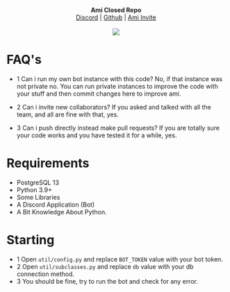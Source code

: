 <p align="center">
  <b>Ami Closed Repo</b><br>
  <a href="https://discord.gg/ZcErEwmVYu">Discord</a> |
  <a href="https://github.com/Daishiky/Ami">Github</a> |
  <a href="https://discord.com/oauth2/authorize?client_id=801742991185936384&permissions=8&scope=bot">Ami Invite</a>
  <br><br>
  <img src="https://www.gogetmyguru.com/wp-content/uploads/2020/12/python.gif">
</p>

# FAQ's
- 1 Can i run my own bot instance with this code?
No, if that instance was not private no. You can run private instances to improve the code with your stuff and then commit changes here to improve ami.

- 2 Can i invite new collaborators?
If you asked and talked with all the team, and all are fine with that, yes.

- 3 Can i push directly instead make pull requests?
If you are totally sure your code works and you have tested it for a while, yes.

# Requirements
- PostgreSQL 13
- Python 3.9+
- Some Libraries
- A Discord Application (Bot)
- A Bit Knowledge About Python.

# Starting
- 1 Open `util/config.py` and replace `BOT_TOKEN` value with your bot token.
- 2 Open `util/subclasses.py` and replace `db` value with your db connection method.
- 3 You should be fine, try to run the bot and check for any error.
